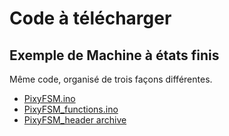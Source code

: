 # Code à télécharger

## Exemple de Machine à états finis
Même code, organisé de trois façons différentes.

* [PixyFSM.ino](./PixyFSM.ino)
* [PixyFSM_functions.ino](./PixyFSM_functions.ino)
* [PixyFSM_header archive](./PixyFSM_header_20230429_1623.zip)